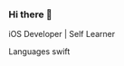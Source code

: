 ### Hi there 👋

<!--
**1lugesya/1lugesya** is a ✨ _special_ ✨ repository because its `README.md` (this file) appears on your GitHub profile.

| ![Anurag's GitHub stats](https://github-readme-stats.vercel.app/api?username=1lugesya&count_private=true&langs_count=true&show_icons=true) | ![Top Langs](https://github-readme-stats.vercel.app/api/top-langs/?username=1lugesya) |
|---|---|


[![StackShare](http://img.shields.io/badge/tech-stack-0690fa.svg?style=flat)](https://stackshare.io/ayd/my-stack)

Here are some ideas to get you started:

- 🌱 I’m currently learning swift
- 👯 I’m looking to collaborate on IOS Development
- 💬 Ask me about 
- 📫 How to reach me: ... 
- 😄 Pronouns: ...
- ⚡ Fun fact: ...
--> iOS Developer | Self Learner
Languages
swift



